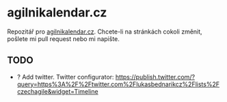 # agilnikalendar.cz

Repozitář pro [agilnikalendar.cz](http://agilnikalendar.cz).
Chcete-li na stránkách cokoli změnit, pošlete mi pull request nebo mi napište.

## TODO

- ? Add twitter. Twitter configurator: https://publish.twitter.com/?query=https%3A%2F%2Ftwitter.com%2Flukasbednarikcz%2Flists%2Fczechagile&widget=Timeline
